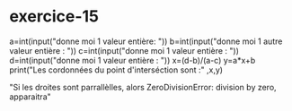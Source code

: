 # exercice-15
a=int(input("donne moi 1 valeur entière: "))
b=int(input("donne moi 1 autre valeur entière : "))
c=int(input("donne moi 1 valeur entière : "))
d=int(input("donne moi 1 valeur entière : "))
x=(d-b)/(a-c)
y=a*x+b
print("Les cordonnées du point d'interséction sont :" ,x,y)

"Si les droites sont parrallèlles, alors ZeroDivisionError: division by zero, apparaitra"
